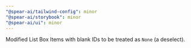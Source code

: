 ```yaml
---
"@spear-ai/tailwind-config": minor
"@spear-ai/storybook": minor
"@spear-ai/ui": minor
---
```


Modified List Box Items with blank IDs to be treated as `None` (a deselect).
